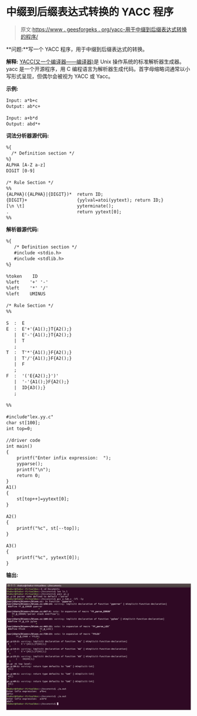 # 中缀到后缀表达式转换的 YACC 程序

> 原文:[https://www . geesforgeks . org/yacc-用于中缀到后缀表达式转换的程序/](https://www.geeksforgeeks.org/yacc-program-for-conversion-of-infix-to-postfix-expression/)

**问题:**写一个 YACC 程序，用于中缀到后缀表达式的转换。

**解释:**
[YACC(又一个编译器——编译器)](https://practice.geeksforgeeks.org/problems/what-is-yacc)是 Unix 操作系统的标准解析器生成器。yacc 是一个开源程序，用 C 编程语言为解析器生成代码。首字母缩略词通常以小写形式呈现，但偶尔会被视为 YACC 或 Yacc。

**示例:**

```
Input: a*b+c 
Output: ab*c+

Input: a+b*d
Output: abd*+ 
```

**词法分析器源代码:**

```
%{
  /* Definition section */
%}
ALPHA [A-Z a-z]
DIGIT [0-9]

/* Rule Section */
%%
{ALPHA}({ALPHA}|{DIGIT})*  return ID;
{DIGIT}+                   {yylval=atoi(yytext); return ID;}
[\n \t]                    yyterminate();
.                          return yytext[0];
%%
```

**解析器源代码:**

```
%{
   /* Definition section */
   #include <stdio.h>
   #include <stdlib.h>
%}

%token    ID
%left    '+' '-'
%left    '*' '/'
%left    UMINUS

/* Rule Section */
%%

S  :  E
E  :  E'+'{A1();}T{A2();}
   |  E'-'{A1();}T{A2();}
   |  T
   ;
T  :  T'*'{A1();}F{A2();}
   |  T'/'{A1();}F{A2();}
   |  F
   ;
F  :  '('E{A2();}')'
   |  '-'{A1();}F{A2();}
   |  ID{A3();}
   ;

%%

#include"lex.yy.c"
char st[100];
int top=0;

//driver code
int main()
{
    printf("Enter infix expression:  "); 
    yyparse();
    printf("\n");
    return 0;
}
A1()
{
    st[top++]=yytext[0];
}

A2()
{
    printf("%c", st[--top]);
}

A3()
{
    printf("%c", yytext[0]);
}
```

**输出:**

![](img/a67d99492f178d5fb048bb902888b09d.png)